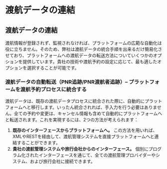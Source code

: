 # 渡航データの連結

## 渡航データの連結

渡航情報が登録されず、監視されなければ、プラットフォームの広範な自動化は役に立ちません。そのため、弊社は渡航データの統合手順を出来るだけ簡易化させており、プラットフォームへの渡航データの転送方法についていくつかのオプションを提供しています。貴社の技術や渡航予約の設定に応じて、最も適したオプションを選択することが可能です。

### 渡航データの自動転送（PNR追跡/PNR渡航者追跡）– プラットフォームを渡航予約プロセスに統合する

渡航データは、既存の渡航データプロセスに統合された際に、自動的にプラットフォームへと移行します。いったん統合されれば、手入力を行う必要はありません。全ての予約や変更は、キャンセル情報も含めて自動的にプラットフォームへと転送されます。これを実現するには、2つの方法が考えられます：

1. **既存のインターフェースからプラットフォームへ。** この方法を用いれば、XMLやRESTを経由して、渡航管理システムを直接プラットフォームへと連結することができます。
2. **貴社の渡航管理システムや旅行会社からのインターフェース。** 個別にプログラム化されたインターフェースを通じて、全ての渡航管理プロバイダーやシステム、および旅行会社に接続できます。 

